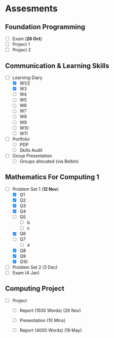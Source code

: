 # Assesments

## Foundation Programming

* [ ] Exam \(**26 Oct**\)
* [ ] Project 1
* [ ] Project 2

## Communication & Learning Skills

* [ ] Learning Diary
  * [x] W1/2
  * [x] W3
  * [ ] W4
  * [ ] W5
  * [ ] W6
  * [ ] W7
  * [ ] W8
  * [ ] W9
  * [ ] W10
  * [ ] W11
* [ ] Portfolio
  * [ ] PDP
  * [ ] Skills Audit
* [ ] Group Presentation
  * [ ] Groups allocated \(via Belbin\)

## Mathematics For Computing 1

* [ ] Problem Set 1 \(**12 Nov**\)
  * [x] Q1
  * [x] Q2
  * [x] Q3
  * [x] Q4
  * [ ] Q5
    * [ ] b
    * [ ] c
  * [x] Q6
  * [ ] Q7
    * [ ] a
  * [x] Q8
  * [x] Q9
  * [x] Q10
* [ ] Problem Set 2 \(3 Dec\)
* [ ] Exam \(4 Jan\)

## Computing Project

* [ ] Project
  * [ ] Report \(1500 Words\) \(26 Nov\)
  * [ ] Presentation \(10 Mins\) 
  * [ ] Report \(4000 Words\) \(19 May\)

